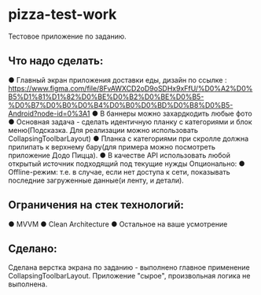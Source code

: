 # pizza-test-work
Тестовое приложение по заданию.

## Что надо сделать:
●	Главный экран приложения доставки еды, дизайн по ссылке : 
https://www.figma.com/file/8FvAWXCD2oD9oSDHx9xFfU/%D0%A2%D0%B5%D1%81%D1%82%D0%BE%D0%B2%D0%BE%D0%B5-%D0%B7%D0%B0%D0%B4%D0%B0%D0%BD%D0%B8%D0%B5-Android?node-id=0%3A1
●	В баннеры можно захардкодить любые фото
●	Основная задача - сделать идентичную планку с категориями и блок меню(Подсказка. Для реализации можно использовать CollapsingToolbarLayout)
●	Планка с категориями при скролле должна прилипать к верхнему бару(для примера можно посмотреть приложение Додо Пицца).
●	В качестве API использовать любой открытый источник подходящий под текущие нужды
Опционально:
●	Offline-режим: т.е. в случае, если нет доступа к сети, показывать последние загруженные данные(и ленту, и детали).

## Ограничения на стек технологий:
●	MVVM
●	Clean Architecture
●	Остальное на ваше усмотрение

## Сделано: 
Сделана верстка экрана по заданию - выполнено главное применение CollapsingToolbarLayout.
Приложение "сырое", произвольная логика не выполнена.
